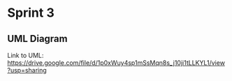 # Sprint 3

## UML Diagram
Link to UML: https://drive.google.com/file/d/1p0xWuy4sp1mSsMqn8s_j10ji1tLLKYL1/view?usp=sharing


